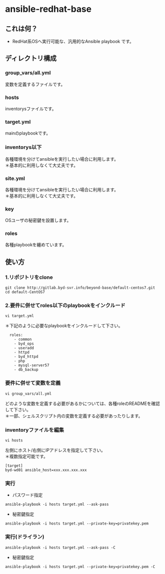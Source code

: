 ansible-redhat-base
=========

## これは何？

- RedHat系OSへ実行可能な、汎用的なAnsible playbook です。

## ディレクトリ構成

### group_vars/all.yml
変数を定義するファイルです。

### hosts
inventorysファイルです。

### target.yml
mainのplaybookです。

### inventorys以下
各種環境を分けてansibleを実行したい場合に利用します。  
＊基本的に利用しなくて大丈夫です。

### site.yml
各種環境を分けてansibleを実行したい場合に利用します。  
＊基本的に利用しなくて大丈夫です。

### key
OSユーザの秘密鍵を設置します。

### roles
各種playbookを纏めています。

## 使い方

### 1.リポジトリをclone

```
git clone http://gitlab.byd-svr.info/beyond-base/default-centos7.git
cd default-CentOS7
```

### 2.要件に併せてroles以下のplaybookをインクルード

```
vi target.yml
```

＊下記のように必要なplaybookをインクルードして下さい。

```
  roles:
    - common
    - byd_ops
    - useradd
    - httpd
    - byd_httpd
    - php
    - mysql-server57
    - db_backup
```

### 要件に併せて変数を定義

```
vi group_vars/all.yml
```

どのような変数を定義する必要があるかについては、各種roleのREADMEを確認して下さい。  
＊一部、シェルスクリプト内の変数を定義する必要があったりします。

### inventoryファイルを編集

```
vi hosts
```

左側にホスト/右側にIPアドレスを指定して下さい。  
＊複数指定可能です。

```
[target]
byd-wd01 ansible_host=xxx.xxx.xxx.xxx
```

### 実行


* パスワード指定

```
ansible-playbook -i hosts target.yml --ask-pass
```

* 秘密鍵指定

```
ansible-playbook -i hosts target.yml --private-key=privatekey.pem
```

### 実行(ドライラン)

```
ansible-playbook -i hosts target.yml --ask-pass -C
```

* 秘密鍵指定

```
ansible-playbook -i hosts target.yml --private-key=privatekey.pem -C
```

